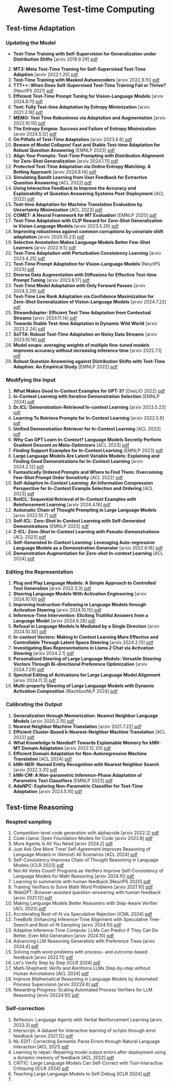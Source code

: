 <div align="center">
<h1>Awesome Test-time Computing</h1>
</div>

## Test-time Adaptation
### Updating the Model
* **Test-Time Training with Self-Supervision for Generalization under Distribution Shifts** [arxiv 2019.9.29] [pdf](https://arxiv.org/pdf/1909.13231)
2. **MT3: Meta Test-Time Training for Self-Supervised Test-Time Adaption** [arxiv 2022.1.20] [pdf](https://arxiv.org/pdf/2103.16201)
3. **Test-Time Training with Masked Autoencoders** [arxiv 2022.9.15] [pdf](https://arxiv.org/pdf/2209.07522)
4. **TTT++: When Does Self-Supervised Test-Time Training Fail or Thrive?** [NeurIPS 2021] [pdf](https://proceedings.neurips.cc/paper_files/paper/2021/file/b618c3210e934362ac261db280128c22-Paper.pdf)
5. **Efficient Test-Time Prompt Tuning for Vision-Language Models** [arxiv 2024.8.11] [pdf](https://arxiv.org/pdf/2408.05775)
6. **Tent: Fully Test-time Adaptation by Entropy Minimization** [arxiv 2021.3.18] [pdf](https://arxiv.org/pdf/2006.10726)
7. **MEMO: Test Time Robustness via Adaptation and Augmentation** [arxiv 2022.10.10] [pdf](https://arxiv.org/pdf/2110.09506)
8. **The Entropy Enigma: Success and Failure of Entropy Minimization** [arxiv 2024.5.12] [pdf](https://arxiv.org/pdf/2405.05012)
9. **On Pitfalls of Test-Time Adaptation** [arxiv 2023.6.6] [pdf](https://arxiv.org/pdf/2306.03536)
10. **Beware of Model Collapse! Fast and Stable Test-time Adaptation for Robust Question Answering** [EMNLP 2023] [pdf](https://aclanthology.org/2023.emnlp-main.803.pdf)
11. **Align Your Prompts: Test-Time Prompting with Distribution Alignment for Zero-Shot Generalization** [arxiv 2024.1.11] [pdf](https://arxiv.org/pdf/2311.01459)
12. **Protected Test-Time Adaptation via Online Entropy Matching: A Betting Approach** [arxiv 2024.8.14] [pdf](https://arxiv.org/pdf/2408.07511)
13. **Simulating Bandit Learning from User Feedback for Extractive Question Answering** [ACL 2022] [pdf](https://aclanthology.org/2022.acl-long.355.pdf)
14. **Using Interactive Feedback to Improve the Accuracy and Explainability of Question Answering Systems Post-Deployment** [ACL 2022] [pdf](https://aclanthology.org/2022.findings-acl.75.pdf)
15. **Test-time Adaptation for Machine Translation Evaluation by Uncertainty Minimization** [ACL 2023] [pdf](https://aclanthology.org/2023.acl-long.47.pdf)
16. **COMET: A Neural Framework for MT Evaluation** [EMNLP 2020] [pdf](https://aclanthology.org/2020.emnlp-main.213.pdf)
17. **Test-Time Adaptation with CLIP Reward for Zero-Shot Generalization in Vision-Language Models** [arxiv 2023.5.29] [pdf](https://arxiv.org/pdf/2305.18010)
18. **Improving robustness against common corruptions by covariate shift adaptation** [arxiv 2020.10.23] [pdf](https://arxiv.org/pdf/2006.16971)
19. **Selective Annotation Makes Language Models Better Few-Shot Learners** [arxiv 2022.9.5] [pdf](https://arxiv.org/pdf/2209.01975)
20. **Test-Time Adaptation with Perturbation Consistency Learning** [arxiv 2023.4.25] [pdf](https://arxiv.org/pdf/2304.12764)
21. **Test-Time Prompt Adaptation for Vision-Language Models** [NeurIPS 2023] [pdf](https://proceedings.neurips.cc/paper_files/paper/2023/file/cdd0640218a27e9e2c0e52e324e25db0-Paper-Conference.pdf)
22. **Diverse Data Augmentation with Diffusions for Effective Test-time Prompt Tuning** [arxiv 2023.8.17] [pdf](https://arxiv.org/pdf/2308.06038)
23. **Test-Time Model Adaptation with Only Forward Passes** [arxiv 2024.5.29] [pdf](https://arxiv.org/pdf/2404.01650)
24. **Test-Time Low Rank Adaptation via Confidence Maximization for Zero-Shot Generalization of Vision-Language Models** [arxiv 2024.7.22] [pdf](https://arxiv.org/pdf/2407.15913)
25. **StreamAdapter: Efficient Test Time Adaptation from Contextual Streams** [arxiv 2024.11.14] [pdf](https://arxiv.org/pdf/2411.09289)
26. **Towards Stable Test-time Adaptation in Dynamic Wild World** [arxiv 2023.2.24] [pdf](https://arxiv.org/pdf/2302.12400)
27. **SoTTA: Robust Test-Time Adaptation on Noisy Data Streams** [arxiv 2023.10.16] [pdf](https://arxiv.org/pdf/2310.10074)
28. **Model soups: averaging weights of multiple fine-tuned models improves accuracy without increasing inference time** [arxiv 2022.7.1] [pdf](https://arxiv.org/pdf/2203.05482)
29. **Robust Question Answering against Distribution Shifts with Test-Time Adaption: An Empirical Study** [EMNLP 2022] [pdf](https://aclanthology.org/2022.findings-emnlp.460.pdf)
### Modifying the Input
1. **What Makes Good In-Context Examples for GPT-3?** [DeeLIO 2022] [pdf](https://aclanthology.org/2022.deelio-1.10.pdf)
2. **In-Context Learning with Iterative Demonstration Selection** [EMNLP 2024] [pdf](https://aclanthology.org/2024.findings-emnlp.438.pdf)
3. **Dr.ICL: Demonstration-Retrieved In-context Learning** [arxiv 2023.5.23] [pdf](https://arxiv.org/pdf/2305.14128)
4. **Learning To Retrieve Prompts for In-Context Learning** [arxiv 2022.5.8] [pdf](https://arxiv.org/pdf/2112.08633)
5. **Unified Demonstration Retriever for In-Context Learning** [ACL 2023] [pdf](https://aclanthology.org/2023.acl-long.256.pdf)
6. **Why Can GPT Learn In-Context? Language Models Secretly Perform Gradient Descent as Meta-Optimizers** [ACL 2023] [pdf](https://aclanthology.org/2023.findings-acl.247.pdf)
7. **Finding Support Examples for In-Context Learning** [EMNLP 2023] [pdf](https://aclanthology.org/2023.findings-emnlp.411.pdf)
8. **Large Language Models Are Latent Variable Models: Explaining and Finding Good Demonstrations for In-Context Learning** [arxiv 2024.2.12] [pdf](https://arxiv.org/pdf/2301.11916)
9. **Fantastically Ordered Prompts and Where to Find Them: Overcoming Few-Shot Prompt Order Sensitivity** [ACL 2022] [pdf](https://aclanthology.org/2022.acl-long.556.pdf)
10. **Self-Adaptive In-Context Learning: An Information Compression Perspective for In-Context Example Selection and Ordering** [ACL 2023] [pdf](https://aclanthology.org/2023.acl-long.79.pdf)
11. **RetICL: Sequential Retrieval of In-Context Examples with Reinforcement Learning** [arxiv 2024.4.16] [pdf](https://arxiv.org/pdf/2305.14502)
12. **Automatic Chain of Thought Prompting in Large Language Models** [arxiv 2022.10.7] [pdf](https://arxiv.org/pdf/2210.03493)
13. **Self-ICL: Zero-Shot In-Context Learning with Self-Generated Demonstrations** [EMNLP 2023] [pdf](https://aclanthology.org/2023.emnlp-main.968.pdf)
14. **Z-ICL: Zero-Shot In-Context Learning with Pseudo-Demonstrations** [ACL 2023] [pdf](https://aclanthology.org/2023.acl-long.129.pdf)
15. **Self-Generated In-Context Learning: Leveraging Auto-regressive Language Models as a Demonstration Generator** [arxiv 2022.6.16] [pdf](https://arxiv.org/pdf/2206.08082)
16. **Demonstration Augmentation for Zero-shot In-context Learning** [ACL 2024] [pdf](https://aclanthology.org/2024.findings-acl.846.pdf)
### Editing the Representation
1. **Plug and Play Language Models: A Simple Approach to Controlled Text Generation** [arxiv 2022.3.3] [pdf](https://arxiv.org/pdf/1912.02164)
2. **Steering Language Models With Activation Engineering** [arxiv 2024.10.10] [pdf](https://arxiv.org/pdf/2308.10248)
3. **Improving Instruction-Following in Language Models through Activation Steering** [arxiv 2024.10.15] [pdf](https://arxiv.org/pdf/2410.12877)
4. **Inference-Time Intervention: Eliciting Truthful Answers from a Language Model** [arxiv 2024.6.26] [pdf](https://arxiv.org/pdf/2306.03341)
5. **Refusal in Language Models Is Mediated by a Single Direction** [arxiv 2024.10.30] [pdf](https://arxiv.org/pdf/2406.11717)
6. **In-context Vectors: Making In Context Learning More Effective and Controllable Through Latent Space Steering** [arxiv 2024.2.13] [pdf](https://arxiv.org/pdf/2311.06668)
7. **Investigating Bias Representations in Llama 2 Chat via Activation Steering** [arxiv 2024.2.1] [pdf](https://arxiv.org/pdf/2402.00402)
8. **Personalized Steering of Large Language Models: Versatile Steering Vectors Through Bi-directional Preference Optimization** [arxiv 2024.7.29] [pdf](https://arxiv.org/pdf/2406.00045)
9. **Spectral Editing of Activations for Large Language Model Alignment** [arxiv 2024.11.3] [pdf](https://arxiv.org/pdf/2405.09719)
10. **Multi-property Steering of Large Language Models with Dynamic Activation Composition** [BlackboxNLP 2024] [pdf](https://aclanthology.org/2024.blackboxnlp-1.34.pdf)
### Calibrating the Output
1. **Generalization through Memorization: Nearest Neighbor Language Models** [arxiv 2020.2.15] [pdf](https://arxiv.org/pdf/1911.00172)
2. **Nearest Neighbor Machine Translation** [arxiv 2021.7.22] [pdf](https://arxiv.org/pdf/2010.00710)
3. **Efficient Cluster-Based k-Nearest-Neighbor Machine Translation** [ACL 2022] [pdf](https://aclanthology.org/2022.acl-long.154.pdf)
4. **What Knowledge Is Needed? Towards Explainable Memory for kNN-MT Domain Adaptation** [arxiv 2022.12.20] [pdf](https://arxiv.org/pdf/2211.04052)
5. **Efficient Domain Adaptation for Non-Autoregressive Machine Translation** [ACL 2024] [pdf](https://aclanthology.org/2024.findings-acl.810.pdf)
6. **kNN-NER: Named Entity Recognition with Nearest Neighbor Search** [arxiv 2022.3.31] [pdf](https://arxiv.org/pdf/2203.17103)
7. **kNN-CM: A Non-parametric Inference-Phase Adaptation of Parametric Text Classifiers** [EMNLP 2023] [pdf](https://aclanthology.org/2023.findings-emnlp.903.pdf)
8. **AdaNPC: Exploring Non-Parametric Classifier for Test-Time Adaptation** [arxiv 2023.5.10] [pdf](https://arxiv.org/pdf/2304.12566)



## Test-time Reasoning
### Reapted sampling
1. Competition-level code generation with alphacode [arxiv 2022.2] [pdf](https://arxiv.org/pdf/2203.07814)
2. Code Llama: Open Foundation Models for Code [arxiv 2023.8] [pdf](https://arxiv.org/pdf/2308.12950)
3. More Agents Is All You Need [arxiv 2024.2] [pdf](https://arxiv.org/pdf/2402.05120)
4. Just Ask One More Time! Self-Agreement Improves Reasoning of Language Models in (Almost) All Scenarios [ACL 2024] [pdf](https://aclanthology.org/2024.findings-acl.230.pdf)
5. Self-Consistency Improves Chain of Thought Reasoning in Language Models [ICLR 2023] [pdf](https://openreview.net/pdf?id=1PL1NIMMrw)
6. Not All Votes Count! Programs as Verifiers Improve Self-Consistency of Language Models for Math Reasoning [arxiv 2024.10] [pdf](https://arxiv.org/pdf/2410.12608)
7. Learning to summarize with human feedback [NeurIPS 2020] [pdf](https://proceedings.neurips.cc/paper_files/paper/2020/file/1f89885d556929e98d3ef9b86448f951-Paper.pdf)
8. Training Verifiers to Solve Math Word Problems [arxiv 2021.10] [pdf](https://arxiv.org/pdf/2110.14168)
9. WebGPT: Browser-assisted question-answering with human feedback [arxiv 2021.12] [pdf](https://arxiv.org/pdf/2112.09332)
10. Making Language Models Better Reasoners with Step-Aware Verifier [ACL 2023] [pdf](https://aclanthology.org/2023.acl-long.291.pdf)
11. Accelerating Best-of-N via Speculative Rejection [ICML 2024] [pdf](https://openreview.net/pdf?id=dRp8tAIPhj)
12. TreeBoN: Enhancing Inference-Time Alignment with Speculative Tree-Search and Best-of-N Sampling [arxiv 2024.10] [pdf](https://arxiv.org/pdf/2410.16033)
13. Adaptive Inference-Time Compute: LLMs Can Predict if They Can Do Better, Even Mid-Generation [arxiv 2024.10] [pdf](https://arxiv.org/pdf/2410.02725)
14. Advancing LLM Reasoning Generalists with Preference Trees [arxiv 2024.4] [pdf](https://arxiv.org/pdf/2404.02078)
15. Solving math word problems with process- and outcome-based feedback [arxiv 2022.11] [pdf](https://arxiv.org/pdf/2211.14275)
16. Let's Verify Step by Step [ICLR 2024] [pdf](https://openreview.net/pdf?id=v8L0pN6EOi)
17. Math-Shepherd: Verify and Reinforce LLMs Step-by-step without Human Annotations [ACL 2024] [pdf](https://aclanthology.org/2024.acl-long.510.pdf)
18. Improve Mathematical Reasoning in Language Models by Automated Process Supervision [arxiv 20224.6] [pdf](https://arxiv.org/pdf/2406.06592)
19. Rewarding Progress: Scaling Automated Process Verifiers for LLM Reasoning [arxiv 20224.10] [pdf](https://arxiv.org/pdf/2410.08146)

### Self-correction
1. Reflexion: Language Agents with Verbal Reinforcement Learning [arxiv 2023.3] [pdf](https://arxiv.org/pdf/2303.11366)
2. Interscript: A dataset for interactive learning of scripts through error feedback [arxiv 2021.12] [pdf](https://arxiv.org/pdf/2112.07867)
3. NL-EDIT: Correcting Semantic Parse Errors through Natural Language Interaction [ACL 2021] [pdf](https://aclanthology.org/2021.naacl-main.444.pdf)
4. Learning to repair: Repairing model output errors after deployment using a dynamic memory of feedback [ACL 2022] [pdf](https://aclanthology.org/2022.findings-naacl.26.pdf)
5. CRITIC: Large Language Models Can Self-Correct with Tool-Interactive Critiquing [ICLR 2024] [pdf](https://openreview.net/pdf?id=Sx038qxjek)
6. Teaching Large Language Models to Self-Debug [ICLR 2024] [pdf](https://openreview.net/pdf?id=KuPixIqPiq)
7. 
